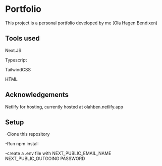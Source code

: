 # Portfolio
This project is a personal portfolio developed by me (Ola Hagen Bendixen)
## Tools used
Next.JS

Typescript

TailwindCSS

HTML

## Acknowledgements
Netlify for hosting, currently hosted at olahben.netlify.app

## Setup
-Clone this repository

-Run npm install

-create a .env file with NEXT_PUBLIC_EMAIL_NAME NEXT_PUBLIC_OUTGOING PASSWORD


